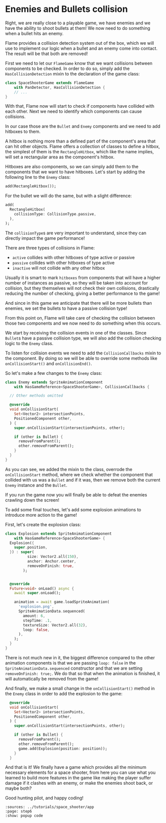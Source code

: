 # Enemies and Bullets collision

Right, we are really close to a playable game, we have enemies and we have the ability to shoot bullets
at them! We now need to do something when a bullet hits an enemy.

Flame provides a collision detection system out of the box, which we will use to implement our
logic when a bullet and an enemy come into contact. The result will be that both are removed!

First we need to let our `FlameGame` know that we want collisions between components to
be checked. In order to do so, simply add the `HasCollisionDetection` mixin to the declaration
of the game class:

```dart
class SpaceShooterGame extends FlameGame
    with PanDetector, HasCollisionDetection {
    // ...
}
```

With that, Flame now will start to check if components have collided with each other. Next we need to
identify which components can cause collisions.

In our case those are the `Bullet` and `Enemy` components and we need to add hitboxes to them.

A hitbox is nothing more than a defined part of the component's area that can hit
other objects. Flame offers a collection of classes to define a hitbox, the simplest of them is
the `RectangleHitbox`, which like the name implies, will set a rectangular area as the component's
hitbox.

Hitboxes are also components, so we can simply add them to the components that we want to have hitboxes.
Let's start by adding the following line to the `Enemy` class:

```dart
add(RectangleHitbox());
```

For the bullet we will do the same, but with a slight difference:

```dart
add(
  RectangleHitbox(
    collisionType: CollisionType.passive,
  ),
);
```

The `collisionType`s are very important to understand, since they can directly impact the game
performance!

There are three types of collisions in Flame:

- `active` collides with other hitboxes of type active or passive
- `passive` collides with other hitboxes of type active
- `inactive` will not collide with any other hitbox

Usually it is smart to mark `hitboxes` from components that will have a higher number of instances
as passive, so they will be taken into account for collision, but they themselves will not check
their own collisions, drastically reducing the number of checking, giving a better performance
to the game!

And since in this game we anticipate that there will be more bullets than enemies, we set the
bullets to have a passive collision type!

From this point on, Flame will take care of checking the collision between those two components and
we now need to do something when this occurs.

We start by receiving the collision events in one of the classes. Since `Bullet`s have a
passive collision type, we will also add the collision checking logic to the `Enemy` class.

To listen for collision events we need to add the `CollisionCallbacks` mixin to the component.
By doing so we will be able to override some methods like `onCollisionStart()` and `onCollisionEnd()`.

So let's make a few changes to the `Enemy` class:

```dart
class Enemy extends SpriteAnimationComponent
    with HasGameReference<SpaceShooterGame>, CollisionCallbacks {

  // Other methods omitted

  @override
  void onCollisionStart(
    Set<Vector2> intersectionPoints,
    PositionedComponent other,
  ) {
    super.onCollisionStart(intersectionPoints, other);

    if (other is Bullet) {
      removeFromParent();
      other.removeFromParent();
    }
  }
}
```

As you can see, we added the mixin to the class, overrode the `onCollisionStart` method,
where we check whether the component that collided with us was a `Bullet` and if it was, then
we remove both the current `Enemy` instance and the `Bullet`.

If you run the game now you will finally be able to defeat the enemies crawling down the screen!

To add some final touches, let's add some explosion animations to introduce more action to the game!

First, let's create the explosion class:

```dart
class Explosion extends SpriteAnimationComponent
    with HasGameReference<SpaceShooterGame> {
  Explosion({
    super.position,
  }) : super(
          size: Vector2.all(150),
          anchor: Anchor.center,
          removeOnFinish: true,
        );


  @override
  Future<void> onLoad() async {
    await super.onLoad();

    animation = await game.loadSpriteAnimation(
      'explosion.png',
      SpriteAnimationData.sequenced(
        amount: 6,
        stepTime: .1,
        textureSize: Vector2.all(32),
        loop: false,
      ),
    );
  }
}
```

There is not much new in it, the biggest difference compared to the other animation components is
that we are passing `loop: false` in the `SpriteAnimationData.sequenced` constructor and that we are
setting `removeOnFinish: true;`. We do that so that when the animation is finished, it will
automatically be removed from the game!

And finally, we make a small change in the `onCollisionStart()` method in the `Enemy` class
in order to add the explosion to the game:

```dart
  @override
  void onCollisionStart(
    Set<Vector2> intersectionPoints,
    PositionedComponent other,
  ) {
    super.onCollisionStart(intersectionPoints, other);

    if (other is Bullet) {
      removeFromParent();
      other.removeFromParent();
      game.add(Explosion(position: position));
    }
  }
```

And that is it! We finally have a game which provides all the minimum necessary elements for a space
shooter, from here you can use what you learned to build more features in the game like making
the player suffer damage if it clashes with an enemy, or make the enemies shoot back, or maybe
both?

Good hunting pilot, and happy coding!

```{flutter-app}
:sources: ../tutorials/space_shooter/app
:page: step6
:show: popup code
```
